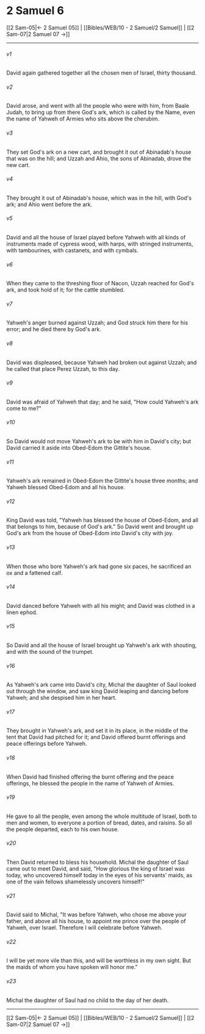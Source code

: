 # 2 Samuel 6

[[2 Sam-05|← 2 Samuel 05]] | [[Bibles/WEB/10 - 2 Samuel/2 Samuel]] | [[2 Sam-07|2 Samuel 07 →]]
***



###### v1 
David again gathered together all the chosen men of Israel, thirty thousand. 

###### v2 
David arose, and went with all the people who were with him, from Baale Judah, to bring up from there God's ark, which is called by the Name, even the name of Yahweh of Armies who sits above the cherubim. 

###### v3 
They set God's ark on a new cart, and brought it out of Abinadab's house that was on the hill; and Uzzah and Ahio, the sons of Abinadab, drove the new cart. 

###### v4 
They brought it out of Abinadab's house, which was in the hill, with God's ark; and Ahio went before the ark. 

###### v5 
David and all the house of Israel played before Yahweh with all kinds of instruments made of cypress wood, with harps, with stringed instruments, with tambourines, with castanets, and with cymbals. 

###### v6 
When they came to the threshing floor of Nacon, Uzzah reached for God's ark, and took hold of it; for the cattle stumbled. 

###### v7 
Yahweh's anger burned against Uzzah; and God struck him there for his error; and he died there by God's ark. 

###### v8 
David was displeased, because Yahweh had broken out against Uzzah; and he called that place Perez Uzzah, to this day. 

###### v9 
David was afraid of Yahweh that day; and he said, "How could Yahweh's ark come to me?" 

###### v10 
So David would not move Yahweh's ark to be with him in David's city; but David carried it aside into Obed-Edom the Gittite's house. 

###### v11 
Yahweh's ark remained in Obed-Edom the Gittite's house three months; and Yahweh blessed Obed-Edom and all his house. 

###### v12 
King David was told, "Yahweh has blessed the house of Obed-Edom, and all that belongs to him, because of God's ark." So David went and brought up God's ark from the house of Obed-Edom into David's city with joy. 

###### v13 
When those who bore Yahweh's ark had gone six paces, he sacrificed an ox and a fattened calf. 

###### v14 
David danced before Yahweh with all his might; and David was clothed in a linen ephod. 

###### v15 
So David and all the house of Israel brought up Yahweh's ark with shouting, and with the sound of the trumpet. 

###### v16 
As Yahweh's ark came into David's city, Michal the daughter of Saul looked out through the window, and saw king David leaping and dancing before Yahweh; and she despised him in her heart. 

###### v17 
They brought in Yahweh's ark, and set it in its place, in the middle of the tent that David had pitched for it; and David offered burnt offerings and peace offerings before Yahweh. 

###### v18 
When David had finished offering the burnt offering and the peace offerings, he blessed the people in the name of Yahweh of Armies. 

###### v19 
He gave to all the people, even among the whole multitude of Israel, both to men and women, to everyone a portion of bread, dates, and raisins. So all the people departed, each to his own house. 

###### v20 
Then David returned to bless his household. Michal the daughter of Saul came out to meet David, and said, "How glorious the king of Israel was today, who uncovered himself today in the eyes of his servants' maids, as one of the vain fellows shamelessly uncovers himself!" 

###### v21 
David said to Michal, "It was before Yahweh, who chose me above your father, and above all his house, to appoint me prince over the people of Yahweh, over Israel. Therefore I will celebrate before Yahweh. 

###### v22 
I will be yet more vile than this, and will be worthless in my own sight. But the maids of whom you have spoken will honor me." 

###### v23 
Michal the daughter of Saul had no child to the day of her death.

***
[[2 Sam-05|← 2 Samuel 05]] | [[Bibles/WEB/10 - 2 Samuel/2 Samuel]] | [[2 Sam-07|2 Samuel 07 →]]
